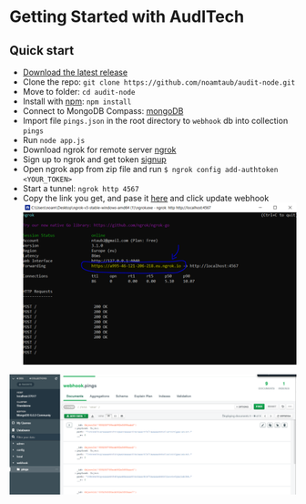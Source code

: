 # Getting Started with AudITech


## Quick start

- [Download the latest release](https://nodejs.org/en/download/)
- Clone the repo: `git clone https://github.com/noamtaub/audit-node.git`
- Move to folder: `cd audit-node`
- Install with [npm](https://www.npmjs.com/): `npm install`
- Connect to MongoDB Compass: [mongoDB](https://www.mongodb.com/try/download/compass)
- Import file `pings.json` in the root directory to `webhook` db into  collection `pings`
- Run `node app.js`
- Download ngrok for remote server [ngrok](https://ngrok.com/download)
- Sign up to ngrok and get token [signup](https://dashboard.ngrok.com/signup)
- Open ngrok app from zip file and run `$ ngrok config add-authtoken <YOUR_TOKEN>`
- Start a tunnel: `ngrok http 4567`
- Copy the link you get, and pase it [here](https://github.com/noamtaub/audit-node/settings/hooks/384620307) and click update webhook
![Alt text](/CaptureNgrok.PNG)

![Alt text](/CaptureMongoDB.PNG)

